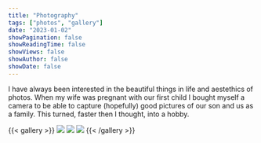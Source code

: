 ```yaml
---
title: "Photography"
tags: ["photos", "gallery"]
date: "2023-01-02"
showPagination: false
showReadingTime: false
showViews: false
showAuthor: false
showDate: false
---
```



I have always been interested in the beautiful things in life and aestethics of photos.
When my wife was pregnant with our first child I bought myself a camera to be able to capture (hopefully) good pictures of our son and us as a family.
This turned, faster then I thought, into a hobby.

{{< gallery >}}
    <img src="gallery/background.JPG" class="grid-w100 md:grid-w50 xl:grid-w33">
    <img src="gallery/background2.JPG" class="grid-w100 md:grid-w50 xl:grid-w33">
    <img src="gallery/background2.JPG" class="grid-w100 md:grid-w50 xl:grid-w33">
{{< /gallery >}}